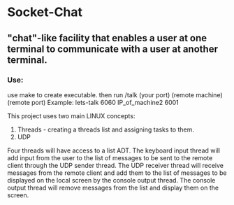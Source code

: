 # Socket-Chat

## "chat"-like facility that enables a user at one terminal to communicate with a user at another terminal.

### Use: 
use make to create executable. then run /talk (your port) (remote machine) (remote port)
Example: lets-talk 6060 IP_of_machine2  6001


This project uses two main LINUX concepts: 
1. Threads - creating a threads list and assigning tasks to them. 
2. UDP 

Four threads will have access to a list ADT. The keyboard input thread will add input from the user to the list of messages to be sent to the remote client through the UDP sender thread. The UDP receiver thread will receive messages from the remote client and add them to the list of messages to be displayed on the local screen by the console output thread. The console output thread will remove messages from the list and display them on the screen.



